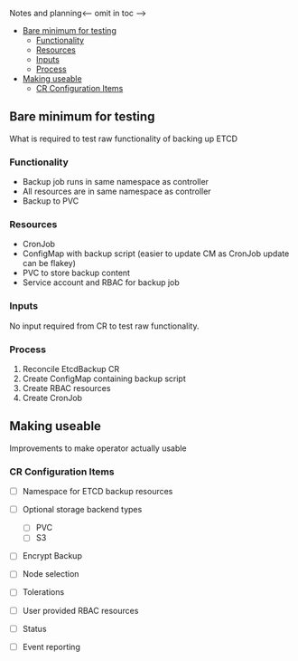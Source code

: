 Notes and planning<-- omit in toc -->

- [Bare minimum for testing](#bare-minimum-for-testing)
  - [Functionality](#functionality)
  - [Resources](#resources)
  - [Inputs](#inputs)
  - [Process](#process)
- [Making useable](#making-useable)
  - [CR Configuration Items](#cr-configuration-items)


## Bare minimum for testing

What is required to test raw functionality of backing up ETCD

### Functionality
- Backup job runs in same namespace as controller
- All resources are in same namespace as controller
- Backup to PVC

### Resources
- CronJob
- ConfigMap with backup script (easier to update CM as CronJob update can be flakey)
- PVC to store backup content
- Service account and RBAC for backup job

### Inputs
No input required from CR to test raw functionality.

### Process
1. Reconcile EtcdBackup CR
2. Create ConfigMap containing backup script
3. Create RBAC resources
4. Create CronJob

## Making useable

Improvements to make operator actually usable

### CR Configuration Items
- [ ] Namespace for ETCD backup resources
- [ ] Optional storage backend types
  - [ ] PVC
  - [ ] S3
- [ ] Encrypt Backup
- [ ] Node selection
- [ ] Tolerations
- [ ] User provided RBAC resources
- [ ] Status
- [ ] Event reporting

